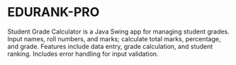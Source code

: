 # EDURANK-PRO
Student Grade Calculator is a Java Swing app for managing student grades. Input names, roll numbers, and marks; calculate total marks, percentage, and grade. Features include data entry, grade calculation, and student ranking. Includes error handling for input validation.
